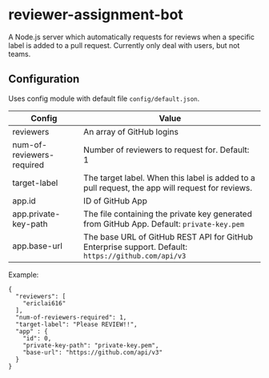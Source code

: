 # reviewer-assignment-bot

A Node.js server which automatically requests for reviews when a specific label is added to a pull request.
Currently only deal with users, but not teams.

## Configuration
Uses config module with default file `config/default.json`.

Config | Value
----- | -----
reviewers | An array of GitHub logins
num-of-reviewers-required | Number of reviewers to request for. Default: 1
target-label | The target label. When this label is added to a pull request, the app will request for reviews.
app.id | ID of GitHub App
app.private-key-path | The file containing the private key generated from GitHub App. Default: `private-key.pem`
app.base-url | The base URL of GitHub REST API for GitHub Enterprise support. Default: `https://github.com/api/v3`

Example:
```
{
  "reviewers": [
    "ericlai616"
  ],
  "num-of-reviewers-required": 1,
  "target-label": "Please REVIEW!!",
  "app" : {
    "id": 0,
    "private-key-path": "private-key.pem",
    "base-url": "https://github.com/api/v3"
  }
}
```
